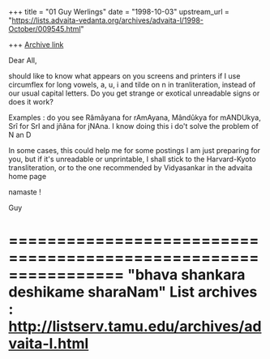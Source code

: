+++
title = "01 Guy Werlings"
date = "1998-10-03"
upstream_url = "https://lists.advaita-vedanta.org/archives/advaita-l/1998-October/009545.html"

+++
[Archive link](https://lists.advaita-vedanta.org/archives/advaita-l/1998-October/009545.html)

Dear All,

 should like to know what appears on you screens and printers if I use
circumflex for long vowels, a, u, i and tilde on n in tranliteration,
instead of our usual capital letters. Do you get strange or exotical
unreadable signs or does it work?

Examples : do you see Râmâyana for rAmAyana, Mândûkya for mANDUkya, Srî
for SrI and jñâna for jNAna. I know doing this i do't solve the problem
of N an D

In some cases, this could help me for some postings I am just preparing
for you, but if it's unreadable or unprintable, I shall stick to the
Harvard-Kyoto transliteration, or to the one recommended by Vidyasankar
in the advaita home page

namaste !

Guy

================================================================
"bhava shankara deshikame sharaNam"
List archives : http://listserv.tamu.edu/archives/advaita-l.html
================================================================


